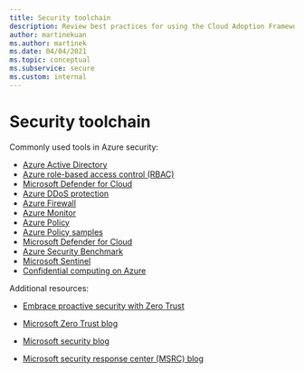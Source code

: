 ```yaml
---
title: Security toolchain
description: Review best practices for using the Cloud Adoption Framework for Azure and the Innovate methodology to create a toolchain for security.
author: martinekuan
ms.author: martinek
ms.date: 04/04/2021
ms.topic: conceptual
ms.subservice: secure
ms.custom: internal
---
```


# Security toolchain

Commonly used tools in Azure security:

- [Azure Active Directory](/azure/active-directory/)
- [Azure role-based access control (RBAC)](/azure/role-based-access-control/)
- [Microsoft Defender for Cloud](/azure/security-center/azure-defender)
- [Azure DDoS protection](/azure/ddos-protection/)
- [Azure Firewall](/azure/firewall/)
- [Azure Monitor](/azure/azure-monitor/)
- [Azure Policy](/azure/governance/policy/)
- [Azure Policy samples](/azure/governance/policy/samples/)
- [Microsoft Defender for Cloud](/azure/security-center/)
- [Azure Security Benchmark](/security/benchmark/azure/)
- [Microsoft Sentinel](/azure/sentinel/)
- [Confidential computing on Azure](/azure/confidential-computing/)

Additional resources:

- [Embrace proactive security with Zero Trust](https://www.microsoft.com/security/business/zero-trust)
- [Microsoft Zero Trust blog](https://www.microsoft.com/security/blog/zero-trust/)

- [Microsoft security blog](https://www.microsoft.com/security/blog/)
- [Microsoft security response center (MSRC) blog](https://msrc-blog.microsoft.com/)
